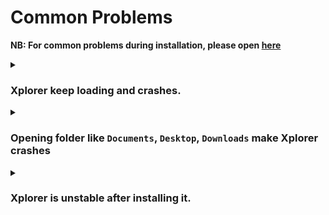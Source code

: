 # Common Problems

**NB: For common problems during installation, please open [here](/docs/install/#common-problems)**

<details>
<summary>

### Xplorer keep loading and crashes.

</summary>

Try opening `cmd` by opening <kbd>Win + R</kbd>(Run) and type `cmd`.

Enter following command:

```
wmic
```

If the output says the `wmic` is not recognized as internal or internal command, please follow the following steps given on [this](https://superuser.com/questions/1178674/wmic-is-not-recognized-as-an-internal-or-external-command-operable-program-or) or [this](https://knowledge.informatica.com/s/article/156865?language=en_US). Also, please make sure that Windows Defender isn't blocking Xplorer from accessing your documents.

</details>

<details>
<summary>

### Opening folder like `Documents`, `Desktop`, `Downloads` make Xplorer crashes

</summary>

Disable the [`Extract exe file icon and make it as preview`](/docs/guides/setting/#extract-exe-file-icon-and-make-it-a-preview) setting.

Also, please make sure that windows defender isn't blocking Xplorer from accessing your documents.

</details>

<details>
<summary>

### Xplorer is unstable after installing it.

</summary>
Simply restart it will fix it, if it doesn't, please address an issue.

</details>

